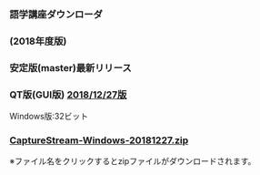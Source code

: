 ### 語学講座ダウンローダ   
### (2018年度版)   

### 安定版(master)最新リリース  
### QT版(GUI版)  [2018/12/27版](https://github.com/CSReviser/CaptureStream/releases/tag/20181227)   
Windows版:32ビット   
### [CaptureStream-Windows-20181227.zip](https://github.com/CSReviser/CaptureStream/releases/download/20181227/CaptureStream-Windows-20181227.zip)   

※ファイル名をクリックするとzipファイルがダウンロードされます。
